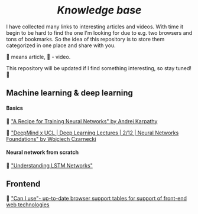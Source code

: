 <h1 align="center"><b><i>Knowledge base</i></b></h1>

I have collected many links to interesting articles and videos. With time it begin to be hard to find the one I'm looking for due to e.g. two browsers and tons of bookmarks. So the idea of this repository is to store them categorized in one place and share with you.

:page_with_curl: means article, :movie_camera: - video.

This repository will be updated if I find something interesting, so stay tuned! :tada:

<h2> Machine learning & deep learning</h2>

<h4> Basics </h4>

:page_with_curl: ["A Recipe for Training Neural Networks" by Andrej Karpathy](http://karpathy.github.io/2019/04/25/recipe/)

:movie_camera: ["DeepMind x UCL | Deep Learning Lectures | 2/12 | Neural Networks Foundations" by Wojciech Czarnecki ](https://www.youtube.com/watch?v=FBggC-XVF4M)

<h4> Neural network from scratch </h4>

:page_with_curl: ["Understanding LSTM Networks"](https://colah.github.io/posts/2015-08-Understanding-LSTMs/)

<h2> Frontend </h2>

:page_with_curl: ["Can I use"- up-to-date browser support tables for support of front-end web technologies](https://caniuse.com/)
